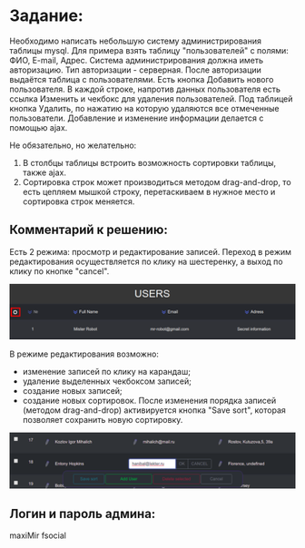 # Задание:
Необходимо написать небольшую систему администрирования таблицы mysql.
Для примера взять таблицу "пользователей" с полями: ФИО, E-mail, Адрес.
Система администрирования должна иметь авторизацию. Тип авторизации - серверная.
После авторизации выдаётся таблица с пользователями. Есть кнопка Добавить нового пользователя.
В каждой строке, напротив данных пользователя есть ссылка Изменить и чекбокс для удаления пользователей.
Под таблицей кнопка Удалить, по нажатию на которую удаляются все отмеченные пользователи.
Добавление и изменение информации делается с помощью ajax.

Не обязательно, но желательно:
1. В столбцы таблицы встроить возможность сортировки таблицы, также ajax.
2. Сортировка строк может производиться методом drag-and-drop, то есть цепляем мышкой строку, перетаскиваем в нужное место и сортировка строк меняется.

## Комментарий к решению:
Есть 2 режима: просмотр и редактирование записей.
Переход в режим редактирования осуществляется по клику на шестеренку, а выход по клику по кнопке "cancel".

!["Запуск режима редактирования"](startRedactor.png)

В режиме редактирования возможно:
- изменение записей по клику на карандаш;
- удаление выделенных чекбоксом записей;
- создание новых записей;
- создание новых сортировок. После изменения порядка записей (методом drag-and-drop) активируется кнопка "Save sort", которая позволяет сохранить новую сортировку.

!["Режим редактирования"](redactor.png)

## Логин и пароль админа: 
maxiMir 
fsocial

